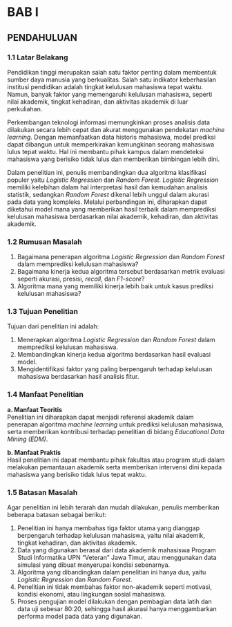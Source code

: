 # BAB I

## PENDAHULUAN

### 1.1 Latar Belakang

Pendidikan tinggi merupakan salah satu faktor penting dalam membentuk sumber daya manusia yang berkualitas. Salah satu indikator keberhasilan institusi pendidikan adalah tingkat kelulusan mahasiswa tepat waktu. Namun, banyak faktor yang memengaruhi kelulusan mahasiswa, seperti nilai akademik, tingkat kehadiran, dan aktivitas akademik di luar perkuliahan.

Perkembangan teknologi informasi memungkinkan proses analisis data dilakukan secara lebih cepat dan akurat menggunakan pendekatan _machine learning_. Dengan memanfaatkan data historis mahasiswa, model prediksi dapat dibangun untuk memperkirakan kemungkinan seorang mahasiswa lulus tepat waktu. Hal ini membantu pihak kampus dalam mendeteksi mahasiswa yang berisiko tidak lulus dan memberikan bimbingan lebih dini.

Dalam penelitian ini, penulis membandingkan dua algoritma klasifikasi populer yaitu _Logistic Regression_ dan _Random Forest_. _Logistic Regression_ memiliki kelebihan dalam hal interpretasi hasil dan kemudahan analisis statistik, sedangkan _Random Forest_ dikenal lebih unggul dalam akurasi pada data yang kompleks. Melalui perbandingan ini, diharapkan dapat diketahui model mana yang memberikan hasil terbaik dalam memprediksi kelulusan mahasiswa berdasarkan nilai akademik, kehadiran, dan aktivitas akademik.

### 1.2 Rumusan Masalah

1. Bagaimana penerapan algoritma _Logistic Regression_ dan _Random Forest_ dalam memprediksi kelulusan mahasiswa?
2. Bagaimana kinerja kedua algoritma tersebut berdasarkan metrik evaluasi seperti akurasi, presisi, _recall_, dan _F1-score_?
3. Algoritma mana yang memiliki kinerja lebih baik untuk kasus prediksi kelulusan mahasiswa?

### 1.3 Tujuan Penelitian

Tujuan dari penelitian ini adalah:

1. Menerapkan algoritma _Logistic Regression_ dan _Random Forest_ dalam memprediksi kelulusan mahasiswa.
2. Membandingkan kinerja kedua algoritma berdasarkan hasil evaluasi model.
3. Mengidentifikasi faktor yang paling berpengaruh terhadap kelulusan mahasiswa berdasarkan hasil analisis fitur.

### 1.4 Manfaat Penelitian

**a. Manfaat Teoritis**  
Penelitian ini diharapkan dapat menjadi referensi akademik dalam penerapan algoritma _machine learning_ untuk prediksi kelulusan mahasiswa, serta memberikan kontribusi terhadap penelitian di bidang _Educational Data Mining (EDM)_.

**b. Manfaat Praktis**  
Hasil penelitian ini dapat membantu pihak fakultas atau program studi dalam melakukan pemantauan akademik serta memberikan intervensi dini kepada mahasiswa yang berisiko tidak lulus tepat waktu.

### 1.5 Batasan Masalah

Agar penelitian ini lebih terarah dan mudah dilakukan, penulis memberikan beberapa batasan sebagai berikut:

1. Penelitian ini hanya membahas tiga faktor utama yang dianggap berpengaruh terhadap kelulusan mahasiswa, yaitu nilai akademik, tingkat kehadiran, dan aktivitas akademik.
2. Data yang digunakan berasal dari data akademik mahasiswa Program Studi Informatika UPN “Veteran” Jawa Timur, atau menggunakan data simulasi yang dibuat menyerupai kondisi sebenarnya.
3. Algoritma yang dibandingkan dalam penelitian ini hanya dua, yaitu _Logistic Regression_ dan _Random Forest_.
4. Penelitian ini tidak membahas faktor non-akademik seperti motivasi, kondisi ekonomi, atau lingkungan sosial mahasiswa.
5. Proses pengujian model dilakukan dengan pembagian data latih dan data uji sebesar 80:20, sehingga hasil akurasi hanya menggambarkan performa model pada data yang digunakan.
